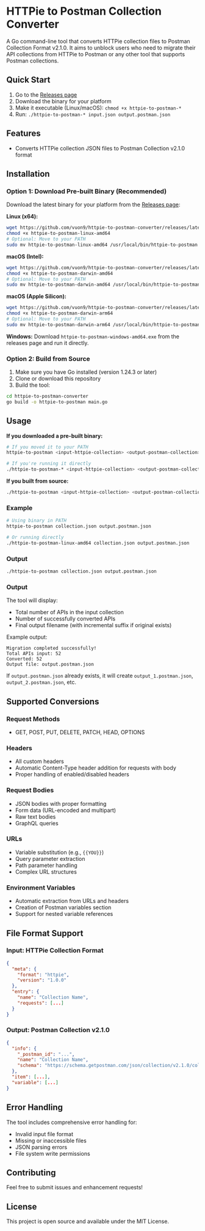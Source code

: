 # HTTPie to Postman Collection Converter

A Go command-line tool that converts HTTPie collection files to Postman Collection Format v2.1.0. It aims to unblock users who need to migrate their API collections from HTTPie to Postman or any other tool that supports Postman collections.

## Quick Start

1. Go to the [Releases page](https://github.com/vuon9/httpie-to-postman-converter/releases/latest)
2. Download the binary for your platform
3. Make it executable (Linux/macOS): `chmod +x httpie-to-postman-*`
4. Run: `./httpie-to-postman-* input.json output.postman.json`

## Features

- Converts HTTPie collection JSON files to Postman Collection v2.1.0 format

## Installation

### Option 1: Download Pre-built Binary (Recommended)

Download the latest binary for your platform from the [Releases page](https://github.com/vuon9/httpie-to-postman-converter/releases/latest):

**Linux (x64):**
```bash
wget https://github.com/vuon9/httpie-to-postman-converter/releases/latest/download/httpie-to-postman-linux-amd64
chmod +x httpie-to-postman-linux-amd64
# Optional: Move to your PATH
sudo mv httpie-to-postman-linux-amd64 /usr/local/bin/httpie-to-postman
```

**macOS (Intel):**
```bash
wget https://github.com/vuon9/httpie-to-postman-converter/releases/latest/download/httpie-to-postman-darwin-amd64
chmod +x httpie-to-postman-darwin-amd64
# Optional: Move to your PATH
sudo mv httpie-to-postman-darwin-amd64 /usr/local/bin/httpie-to-postman
```

**macOS (Apple Silicon):**
```bash
wget https://github.com/vuon9/httpie-to-postman-converter/releases/latest/download/httpie-to-postman-darwin-arm64
chmod +x httpie-to-postman-darwin-arm64
# Optional: Move to your PATH
sudo mv httpie-to-postman-darwin-arm64 /usr/local/bin/httpie-to-postman
```

**Windows:**
Download `httpie-to-postman-windows-amd64.exe` from the releases page and run it directly.

### Option 2: Build from Source

1. Make sure you have Go installed (version 1.24.3 or later)
2. Clone or download this repository
3. Build the tool:

```bash
cd httpie-to-postman-converter
go build -o httpie-to-postman main.go
```

## Usage

**If you downloaded a pre-built binary:**
```bash
# If you moved it to your PATH
httpie-to-postman <input-httpie-collection> <output-postman-collection>

# If you're running it directly
./httpie-to-postman-* <input-httpie-collection> <output-postman-collection>
```

**If you built from source:**
```bash
./httpie-to-postman <input-httpie-collection> <output-postman-collection>
```

### Example

```bash
# Using binary in PATH
httpie-to-postman collection.json output.postman.json

# Or running directly
./httpie-to-postman-linux-amd64 collection.json output.postman.json
```

### Output

```bash
./httpie-to-postman collection.json output.postman.json
```

### Output

The tool will display:
- Total number of APIs in the input collection
- Number of successfully converted APIs
- Final output filename (with incremental suffix if original exists)

Example output:
```
Migration completed successfully!
Total APIs input: 52
Converted: 52
Output file: output.postman.json
```

If `output.postman.json` already exists, it will create `output_1.postman.json`, `output_2.postman.json`, etc.

## Supported Conversions

### Request Methods
- GET, POST, PUT, DELETE, PATCH, HEAD, OPTIONS

### Headers
- All custom headers
- Automatic Content-Type header addition for requests with body
- Proper handling of enabled/disabled headers

### Request Bodies
- JSON bodies with proper formatting
- Form data (URL-encoded and multipart)
- Raw text bodies
- GraphQL queries

### URLs
- Variable substitution (e.g., `{{YOU}}`)
- Query parameter extraction
- Path parameter handling
- Complex URL structures

### Environment Variables
- Automatic extraction from URLs and headers
- Creation of Postman variables section
- Support for nested variable references

## File Format Support

### Input: HTTPie Collection Format
```json
{
  "meta": {
    "format": "httpie",
    "version": "1.0.0"
  },
  "entry": {
    "name": "Collection Name",
    "requests": [...]
  }
}
```

### Output: Postman Collection v2.1.0
```json
{
  "info": {
    "_postman_id": "...",
    "name": "Collection Name",
    "schema": "https://schema.getpostman.com/json/collection/v2.1.0/collection.json"
  },
  "item": [...],
  "variable": [...]
}
```

## Error Handling

The tool includes comprehensive error handling for:
- Invalid input file format
- Missing or inaccessible files
- JSON parsing errors
- File system write permissions

## Contributing

Feel free to submit issues and enhancement requests!

## License

This project is open source and available under the MIT License.
